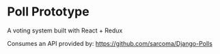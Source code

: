 # Poll Prototype

A voting system built with React + Redux 

Consumes an API provided by: https://github.com/sarcoma/Django-Polls